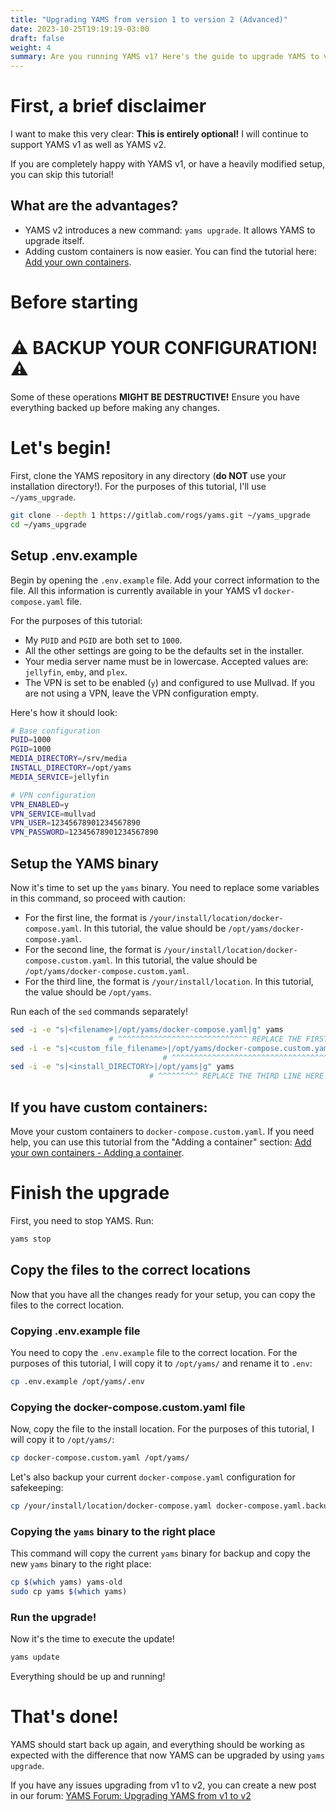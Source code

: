 ```yaml
---
title: "Upgrading YAMS from version 1 to version 2 (Advanced)"
date: 2023-10-25T19:19:19-03:00
draft: false
weight: 4
summary: Are you running YAMS v1? Here's the guide to upgrade YAMS to v2!
---
```


# First, a brief disclaimer

I want to make this very clear: **This is entirely optional!** I will continue to support YAMS v1 as well as YAMS v2.

If you are completely happy with YAMS v1, or have a heavily modified setup, you can skip this tutorial!

## What are the advantages?

- YAMS v2 introduces a new command: `yams upgrade`. It allows YAMS to upgrade itself.
- Adding custom containers is now easier. You can find the tutorial here: [Add your own containers](/advanced/add-your-own-containers/).

# Before starting
# ⚠ BACKUP YOUR CONFIGURATION! ⚠

Some of these operations **MIGHT BE DESTRUCTIVE!** Ensure you have everything backed up before making any changes.

# Let's begin!

First, clone the YAMS repository in any directory (**do NOT** use your installation directory!). For the purposes of this tutorial, I'll use `~/yams_upgrade`.


```bash
git clone --depth 1 https://gitlab.com/rogs/yams.git ~/yams_upgrade
cd ~/yams_upgrade
```

## Setup .env.example

Begin by opening the `.env.example` file. Add your correct information to the file. All this information is currently available in your YAMS v1 `docker-compose.yaml` file.

For the purposes of this tutorial:

- My `PUID` and `PGID` are both set to `1000`.
- All the other settings are going to be the defaults set in the installer.
- Your media server name must be in lowercase. Accepted values are: `jellyfin`, `emby`, and `plex`.
- The VPN is set to be enabled (`y`) and configured to use Mullvad. If you are not using a VPN, leave the VPN configuration empty.

Here's how it should look:


```bash
# Base configuration
PUID=1000
PGID=1000
MEDIA_DIRECTORY=/srv/media
INSTALL_DIRECTORY=/opt/yams
MEDIA_SERVICE=jellyfin

# VPN configuration
VPN_ENABLED=y
VPN_SERVICE=mullvad
VPN_USER=12345678901234567890
VPN_PASSWORD=12345678901234567890
```

## Setup the YAMS binary

Now it's time to set up the `yams` binary. You need to replace some variables in this command, so proceed with caution:

- For the first line, the format is `/your/install/location/docker-compose.yaml`. In this tutorial, the value should be `/opt/yams/docker-compose.yaml`.
- For the second line, the format is `/your/install/location/docker-compose.custom.yaml`. In this tutorial, the value should be `/opt/yams/docker-compose.custom.yaml`.
- For the third line, the format is `/your/install/location`. In this tutorial, the value should be `/opt/yams`.

Run each of the `sed` commands separately!

```bash
sed -i -e "s|<filename>|/opt/yams/docker-compose.yaml|g" yams
                      # ^^^^^^^^^^^^^^^^^^^^^^^^^^^^^ REPLACE THE FIRST LINE HERE BETWEEN THE "|"
sed -i -e "s|<custom_file_filename>|/opt/yams/docker-compose.custom.yaml|g" yams
                                  # ^^^^^^^^^^^^^^^^^^^^^^^^^^^^^^^^^^^^ REPLACE THE SECOND LINE HERE BETWEEN THE "|"
sed -i -e "s|<install_DIRECTORY>|/opt/yams|g" yams
                               # ^^^^^^^^^ REPLACE THE THIRD LINE HERE BETWEEN THE "|"
```

## If you have custom containers:

Move your custom containers to `docker-compose.custom.yaml`. If you need help, you can use this tutorial from the "Adding a container" section: [Add your own containers - Adding a container](/advanced/add-your-own-containers/#adding-a-container).

# Finish the upgrade

First, you need to stop YAMS. Run:

```bash
yams stop
```

## Copy the files to the correct locations

Now that you have all the changes ready for your setup, you can copy the files to the correct location.

### Copying .env.example file

You need to copy the `.env.example` file to the correct location. For the purposes of this tutorial, I will copy it to `/opt/yams/` and rename it to `.env`:

```bash
cp .env.example /opt/yams/.env
```

### Copying the docker-compose.custom.yaml file

Now, copy the file to the install location. For the purposes of this tutorial, I will copy it to `/opt/yams/`:

```bash
cp docker-compose.custom.yaml /opt/yams/
```

Let's also backup your current `docker-compose.yaml` configuration for safekeeping:

```bash
cp /your/install/location/docker-compose.yaml docker-compose.yaml.backup
```

### Copying the `yams` binary to the right place

This command will copy the current `yams` binary for backup and copy the new `yams` binary to the right place:

```bash
cp $(which yams) yams-old
sudo cp yams $(which yams)
```

### Run the upgrade!

Now it's the time to execute the update!

```bash
yams update
```

Everything should be up and running!

# That's done!

YAMS should start back up again, and everything should be working as expected with the difference that now YAMS can be upgraded by using `yams upgrade`.

If you have any issues upgrading from v1 to v2, you can create a new post in our forum: [YAMS Forum: Upgrading YAMS from v1 to v2](https://forum.yams.media/viewforum.php?f=26)
